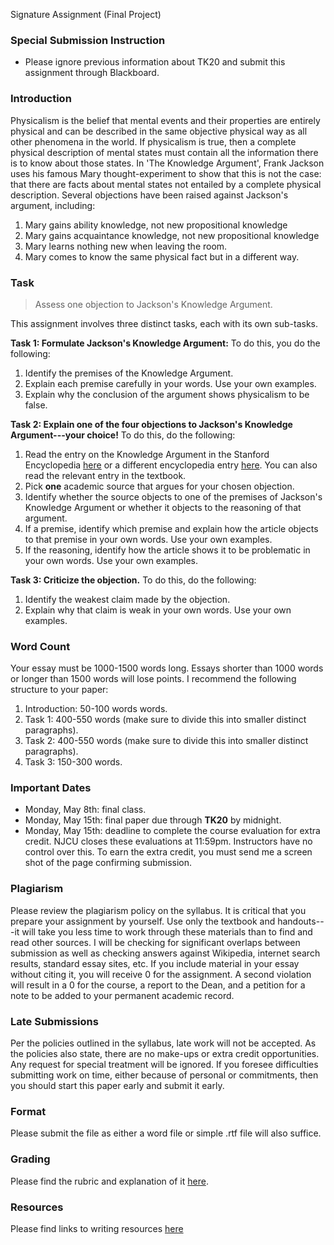 

Signature Assignment (Final Project)

### Special Submission Instruction
+ Please ignore previous information about TK20 and submit this assignment through Blackboard.  

### Introduction 

Physicalism is the belief that mental events and their properties are entirely physical and can be described in the same objective physical way as all other phenomena in the world. If physicalism is true, then a complete physical description of mental states must contain all the information there is to know about those states. In 'The Knowledge Argument', Frank Jackson uses his famous Mary thought-experiment to show that this is not the case: that there are facts about mental states not entailed by a complete physical description. Several objections have been raised against Jackson's argument, including: 

1. Mary gains ability knowledge, not new propositional knowledge
2. Mary gains acquaintance knowledge, not new propositional knowledge
3. Mary learns nothing new when leaving the room. 
3. Mary comes to know the same physical fact but in a different way.


### Task 

> Assess one objection to Jackson's Knowledge Argument. 

This assignment involves three distinct tasks, each with its own sub-tasks.  

**Task 1: Formulate Jackson's Knowledge Argument:** To do this, you do the following: 

1. Identify the premises of the Knowledge Argument. 
2. Explain each premise carefully in your words. Use your own examples. 
3. Explain why the conclusion of the argument shows physicalism to be false. 

**Task 2: Explain one of the four objections to Jackson's Knowledge Argument---your choice!** To do this, do the following: 

1. Read the entry on the Knowledge Argument in the Stanford Encyclopedia [here](https://plato.stanford.edu/entries/qualia-knowledge) or a different encyclopedia entry [here](http://www.iep.utm.edu/know-arg/). You can also read the relevant entry in the textbook.
2. Pick **one** academic source that argues for your chosen objection. 
3. Identify whether the source objects to one of the premises of Jackson's Knowledge Argument or whether it objects to the reasoning of that argument. 
4. If a premise, identify which premise and explain how the article objects to that premise in your own words. Use your own examples.
5. If the reasoning, identify how the article shows it to be problematic in your own words. Use your own examples.  

**Task 3: Criticize the objection.** To do this, do the following: 

1. Identify the weakest claim made by the objection. 
2. Explain why that claim is weak in your own words. Use your own examples. 


### Word Count

Your essay must be 1000-1500 words long. Essays shorter than 1000 words or longer than 1500 words will lose points. I recommend the following structure to your paper:

1. Introduction: 50-100 words words.
2. Task 1: 400-550 words (make sure to divide this into smaller distinct paragraphs).
3. Task 2: 400-550 words (make sure to divide this into smaller distinct paragraphs).
4. Task 3: 150-300 words.

### Important Dates

+ Monday, May 8th: final class. 
+ Monday, May 15th: final paper due through **TK20** by midnight. 
+ Monday, May 15th: deadline to complete the course evaluation for extra credit. NJCU closes these evaluations at 11:59pm. Instructors have no control over this. To earn the extra credit, you must send me a screen shot of the page confirming submission.  



### Plagiarism

Please review the plagiarism policy on the syllabus. It is critical that you prepare your assignment by yourself. Use only the textbook and handouts---it will take you less time to work through these materials than to find and read other sources. I will be checking for significant overlaps between submission as well as checking answers against Wikipedia, internet search results, standard essay sites, etc. If you include material in your essay without citing it, you will receive 0 for the assignment. A second violation will result in a 0 for the course, a report to the Dean, and a petition for a note to be added to your permanent academic record. 



### Late Submissions

Per the policies outlined in the syllabus, late work will not be accepted. As the policies also state, there are no make-ups or extra credit opportunities. Any request for special treatment will be ignored. If you foresee difficulties submitting work on time, either because of personal or commitments, then you should start this paper early and submit it early. 

### Format
Please submit the file as either a word file or simple .rtf file will also suffice.

### Grading
Please find the rubric and explanation of it [here](/Teaching/Grading/).

### Resources
Please find links to writing resources [here](/Teaching/Resources/)

